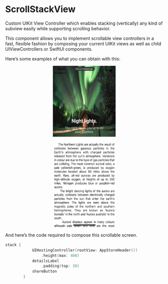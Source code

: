 # ScrollStackView
 Custom UIKit View Controller which enables stacking (vertically) any kind of subview easily while supporting scrolling behavior.

This component allows you to implement scrollable view controllers in a fast, flexible fashion by composing your current UIKit views as well as child UIViewControllers or SwiftUI components.

Here’s some examples of what you can obtain with this:

<p align="center"><img src="https://github.com/VladIacobIonut/ScrollStackView/blob/main/Assets/scroll_1.gif" height="512" width="200"/></p>

And here’s the code required to compose this scrollable screen.

```swift
stack {
            UIHostingController(rootView: AppStoreHeader())
                .height(max: 400)
            detailsLabel
                .padding(top: 30)
            shareButton
        }
```

